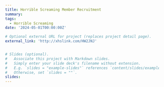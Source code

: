 ```yaml
---
title: Horrible Screaming Member Recruitment
summary: 
tags:
  - Horrible Screaming
date: '2024-05-01T00:00:00Z'

# Optional external URL for project (replaces project detail page).
external_link: 'http://xhslink.com/HW2JNJ'


# Slides (optional).
#   Associate this project with Markdown slides.
#   Simply enter your slide deck's filename without extension.
#   E.g. `slides = "example-slides"` references `content/slides/example-slides.md`.
#   Otherwise, set `slides = ""`.
slides: 
---
```

